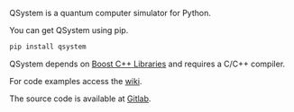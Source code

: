 QSystem is a quantum computer simulator for Python. 

You can get QSystem using pip.
```bash
pip install qsystem
```
>>>
QSystem depends on [Boost C++ Libraries](https://www.boost.org) and requires
a C/C++ compiler.
>>>

For code examples access the [wiki](https://gitlab.com/evandro-crr/qsystem/wikis).

The source code is available at [Gitlab](https://gitlab.com/evandro-crr/qsystem).

